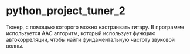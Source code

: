 # python_project_tuner_2
Тюнер, с помощью которого можно настраивать гитару.
В программе используется AAC алгоритм, который использует функцию автокорреляции, чтобы найти фундаментальную частоту звуковой волны.
